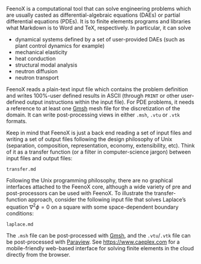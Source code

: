 FeenoX is a computational tool that can solve engineering problems which are usually casted as differential-algebraic equations (DAEs) or partial differential equations (PDEs).
It is to finite elements programs and libraries what Markdown is to Word and TeX, respectively.
In particular, it can solve

 * dynamical systems defined by a set of user-provided DAEs (such as plant control dynamics for example)
 * mechanical elasticity
 * heat conduction
 * structural modal analysis
 * neutron diffusion
 * neutron transport

FeenoX reads a plain-text input file which contains the problem definition and writes 100%-user defined results in ASCII (through `PRINT` or other user-defined output instructions within the input file). For PDE problems, it needs a reference to at least one [Gmsh](http://gmsh.info/) mesh file for the discretization of the domain. It can write post-processing views in either `.msh`, `.vtu` or `.vtk` formats. 

Keep in mind that FeenoX is just a back end reading a set of input files and writing a set of output files following the design philosophy of Unix (separation, composition, representation, economy, extensibility, etc). Think of it as a transfer function (or a filter in computer-science jargon) between input files and output files:

```include
transfer.md
```

Following the Unix programming philosophy, there are no graphical interfaces attached to the FeenoX core, although a wide variety of pre and post-processors can be used with FeenoX. To illustrate the transfer-function approach, consider the following input file that solves Laplace’s equation $\nabla^2 \phi = 0$ on a square with some space-dependent boundary conditions:

```include
laplace.md
```

The `.msh` file can be post-processed with [Gmsh](http://gmsh.info/), and the `.vtu`/`.vtk` file can be post-processed with [Paraview](https://www.paraview.org/).
See <https://www.caeplex.com> for a mobile-friendly web-based interface for solving finite elements in the cloud directly from the browser.
